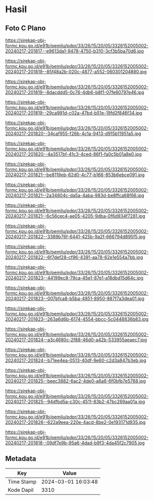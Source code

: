 # Hasil

## Foto C Plano

https://sirekap-obj-formc.kpu.go.id/e91b/pemilu/pdpr/33/26/15/20/05/3326152005002-20240217-201817--e9613da1-9478-4750-b310-3cf3b5ba70d6.jpg

https://sirekap-obj-formc.kpu.go.id/e91b/pemilu/pdpr/33/26/15/20/05/3326152005002-20240217-201819--85f48a2b-020c-4877-a552-060301204880.jpg

https://sirekap-obj-formc.kpu.go.id/e91b/pemilu/pdpr/33/26/15/20/05/3326152005002-20240217-201819--8dacddd5-0c76-4db6-b8f1-07fe60797e46.jpg

https://sirekap-obj-formc.kpu.go.id/e91b/pemilu/pdpr/33/26/15/20/05/3326152005002-20240217-201819--29ca991d-c02a-47bd-b51e-19fd2f846f34.jpg

https://sirekap-obj-formc.kpu.go.id/e91b/pemilu/pdpr/33/26/15/20/05/3326152005002-20240217-201820--34caf955-f26b-4c1a-9413-d915b11951a5.jpg

https://sirekap-obj-formc.kpu.go.id/e91b/pemilu/pdpr/33/26/15/20/05/3326152005002-20240217-201820--4a3517bf-41c3-4ced-86f1-fa0c5b01a8e0.jpg

https://sirekap-obj-formc.kpu.go.id/e91b/pemilu/pdpr/33/26/15/20/05/3326152005002-20240217-201821--be8119eb-62d0-4c77-b166-853b6ebce091.jpg

https://sirekap-obj-formc.kpu.go.id/e91b/pemilu/pdpr/33/26/15/20/05/3326152005002-20240217-201821--2a34804c-da5a-4aba-983d-be8ffca68f66.jpg

https://sirekap-obj-formc.kpu.go.id/e91b/pemilu/pdpr/33/26/15/20/05/3326152005002-20240217-201821--6c56cec4-ae05-4205-9dba-0f6d934f7281.jpg

https://sirekap-obj-formc.kpu.go.id/e91b/pemilu/pdpr/33/26/15/20/05/3326152005002-20240217-201822--3389b76f-6441-425b-9a2f-666794d895f5.jpg

https://sirekap-obj-formc.kpu.go.id/e91b/pemilu/pdpr/33/26/15/20/05/3326152005002-20240217-201822--6f7def28-cf96-4391-aa78-62e1e554a7bb.jpg

https://sirekap-obj-formc.kpu.go.id/e91b/pemilu/pdpr/33/26/15/20/05/3326152005002-20240217-201823--44199ec8-79ca-45e1-87e1-a18dbd15d64c.jpg

https://sirekap-obj-formc.kpu.go.id/e91b/pemilu/pdpr/33/26/15/20/05/3326152005002-20240217-201823--007bfca8-b5ba-4851-8950-887f7a3dea01.jpg

https://sirekap-obj-formc.kpu.go.id/e91b/pemilu/pdpr/33/26/15/20/05/3326152005002-20240217-201823--263a6d6b-6174-4554-bbcc-5c0448836b83.jpg

https://sirekap-obj-formc.kpu.go.id/e91b/pemilu/pdpr/33/26/15/20/05/3326152005002-20240217-201824--a3c4680c-2f88-46d0-a42b-533955aeaec7.jpg

https://sirekap-obj-formc.kpu.go.id/e91b/pemilu/pdpr/33/26/15/20/05/3326152005002-20240217-201824--b71ee4ea-0513-40df-9e60-c2d3a847b3eb.jpg

https://sirekap-obj-formc.kpu.go.id/e91b/pemilu/pdpr/33/26/15/20/05/3326152005002-20240217-201825--beec3882-6ac2-4de0-a6a6-6f0bfb7e5788.jpg

https://sirekap-obj-formc.kpu.go.id/e91b/pemilu/pdpr/33/26/15/20/05/3326152005002-20240217-201825--94dfbd5a-c30c-4511-83b2-47bc269aa01a.jpg

https://sirekap-obj-formc.kpu.go.id/e91b/pemilu/pdpr/33/26/15/20/05/3326152005002-20240217-201826--622a9eea-220e-4acd-8be2-0e193171d935.jpg

https://sirekap-obj-formc.kpu.go.id/e91b/pemilu/pdpr/33/26/15/20/05/3326152005002-20240217-201818--09df7e9b-95a6-4dad-b9f3-4da45f2c7905.jpg


## Metadata

| Key        | Value               |
| ---------- | ------------------- |
| Time Stamp | 2024-03-01 16:03:48 |
| Kode Dapil | 3310                |



